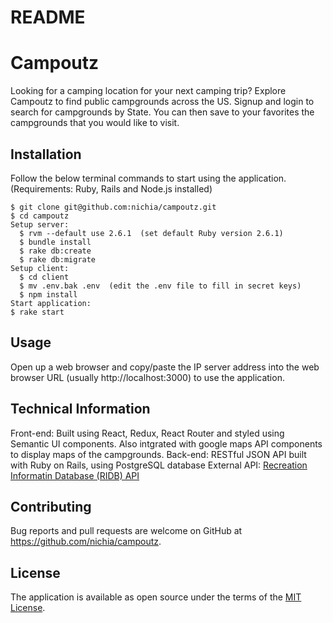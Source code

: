 # README

# Campoutz

Looking for a camping location for your next camping trip? Explore Campoutz to find public campgrounds across the US. Signup and login to search for campgrounds by State. You can then save to your favorites the campgrounds that you would like to visit.

## Installation

Follow the below terminal commands to start using the application.
(Requirements: Ruby, Rails and Node.js installed)

    $ git clone git@github.com:nichia/campoutz.git
    $ cd campoutz
    Setup server:
      $ rvm --default use 2.6.1  (set default Ruby version 2.6.1)
      $ bundle install
      $ rake db:create
      $ rake db:migrate
    Setup client:
      $ cd client
      $ mv .env.bak .env  (edit the .env file to fill in secret keys)
      $ npm install
    Start application:
    $ rake start

## Usage

Open up a web browser and copy/paste the IP server address into the web browser URL (usually http://localhost:3000) to use the application.

## Technical Information

Front-end: Built using React, Redux, React Router and styled using Semantic UI components. Also intgrated with google maps API components to display maps of the campgrounds.
Back-end: RESTful JSON API built with Ruby on Rails, using PostgreSQL database
External API: [Recreation Informatin Database (RIDB) API](https://ridb.recreation.gov/docs)

## Contributing

Bug reports and pull requests are welcome on GitHub at https://github.com/nichia/campoutz.

## License

The application is available as open source under the terms of the [MIT License](https://opensource.org/licenses/MIT).
